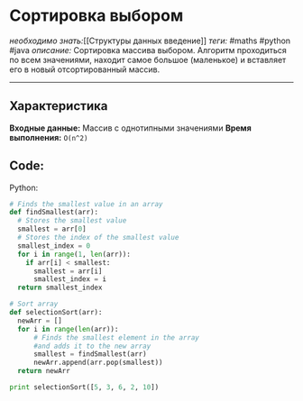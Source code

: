 # Сортировка выбором
*необходимо знать:*[[Структуры данных введение]]
*теги:* #maths  #python #java
*описание:* Сортировка массива выбором. Алгоритм проходиться по всем значениями, находит самое большое (маленькое) и вставляет его в новый отсортированный массив.

---
## Характеристика
**Входные данные:** Массив с однотипными значениями
**Время выполнения:** `O(n^2)`


## Code:
Python:
```py
# Finds the smallest value in an array
def findSmallest(arr):
  # Stores the smallest value
  smallest = arr[0]
  # Stores the index of the smallest value
  smallest_index = 0
  for i in range(1, len(arr)):
    if arr[i] < smallest:
      smallest = arr[i]
      smallest_index = i
  return smallest_index

# Sort array
def selectionSort(arr):
  newArr = []
  for i in range(len(arr)):
      # Finds the smallest element in the array
	  #and adds it to the new array
      smallest = findSmallest(arr)
      newArr.append(arr.pop(smallest))
  return newArr

print selectionSort([5, 3, 6, 2, 10])
```